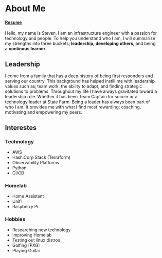 # About Me

#### [Resume](https://registry.jsonresume.org/stevejoluc)

Hello, my name is Steven. I am an infrastructure engineer with a passion for technology and people. To help you understand who I am, I will summarize my strengths into three buckets; **leadership**, **developing others**, and being a **continous learner**.

## Leadership
I come from a family that has a deep history of being first responders and serving our country. This background has helped instill me with leadership values such as; team work, the ability to adapt, and finding strategic solutions to problems. Throughout my life I have always gravitated toward a leadership role. Whether it has been Team Captain for soccer or a technology leader at State Farm. Being a leader has always been part of who I am. It provides me with what I find most rewarding; coaching, motivating and empowering my peers.

## Interestes
### Technology
- AWS
- HashiCorp Stack (Terraform)
- Observability Platforms
- Python
- CI/CD

### Homelab
- Home Assistant
- Unifi
- Raspberry Pi

### Hobbies
- Researching new technology
- Improving Homelab
- Testing out linux distros
- Golfing (PXG)
- Playing Guitar

